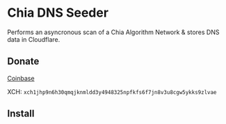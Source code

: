 # Chia DNS Seeder

Performs an asyncronous scan of a Chia Algorithm Network & stores DNS data in Cloudflare.

## Donate   

[Coinbase](https://commerce.coinbase.com/checkout/5ed151a5-4d24-4dd9-9d1e-8f31648dd271)

XCH: `xch1jhp9n6h30qmqjknmldd3y4948325npfkfs6f7jn8v3u8cgw5ykks9zlvae`

## Install

